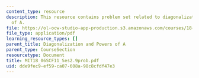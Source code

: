 ```yaml
---
content_type: resource
description: This resource contains problem set related to diagonalization and powers
  of A.
file: https://ol-ocw-studio-app-production.s3.amazonaws.com/courses/18-06sc-linear-algebra-fall-2011/dde9fec9ef59ca07608a98c8cfdf47e3_MIT18_06SCF11_Ses2.9prob.pdf
file_type: application/pdf
learning_resource_types: []
parent_title: Diagonalization and Powers of A
parent_type: CourseSection
resourcetype: Document
title: MIT18_06SCF11_Ses2.9prob.pdf
uid: dde9fec9-ef59-ca07-608a-98c8cfdf47e3
---
```

